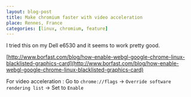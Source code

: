 ```yaml
---
layout: blog-post
title: Make chromium faster with video acceleration
place: Rennes, France
categories: [linux, chromium, feature]
---
```



I tried this on my Dell e6530 and it seems to work pretty good.

[http://www.borfast.com/blog/how-enable-webgl-google-chrome-linux-blacklisted-graphics-card](http://www.borfast.com/blog/how-enable-webgl-google-chrome-linux-blacklisted-graphics-card)

For video acceleration : 
Go to `chrome://flags` &#8594; `Override software rendering list` &#8594; Set to `Enable`
